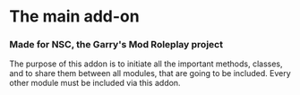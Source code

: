 # The main add-on
### Made for NSC, the Garry's Mod Roleplay project

The purpose of this addon is to initiate all the important methods, classes, and to share them between all modules, that are going to be included. 
Every other module must be included via this addon. 
